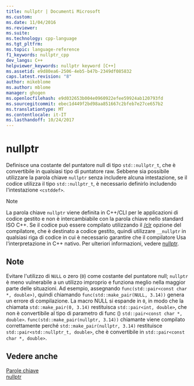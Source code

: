 ```yaml
---
title: nullptr | Documenti Microsoft
ms.custom: 
ms.date: 11/04/2016
ms.reviewer: 
ms.suite: 
ms.technology: cpp-language
ms.tgt_pltfrm: 
ms.topic: language-reference
f1_keywords: nullptr_cpp
dev_langs: C++
helpviewer_keywords: nullptr keyword [C++]
ms.assetid: e9d80ea6-2506-4eb5-b47b-2349df085832
caps.latest.revision: "8"
author: mikeblome
ms.author: mblome
manager: ghogen
ms.openlocfilehash: e9d032653b004e0960922efee59924ab120793fd
ms.sourcegitcommit: ebec1d449f2bd98aa851667c2bfeb7e27ce657b2
ms.translationtype: MT
ms.contentlocale: it-IT
ms.lasthandoff: 10/24/2017
---
```

# <a name="nullptr"></a>nullptr
Definisce una costante del puntatore null di tipo `std::nullptr_t`, che è convertibile in qualsiasi tipo di puntatore raw.  Sebbene sia possibile utilizzare la parola chiave `nullptr` senza includere alcuna intestazione, se il codice utilizza il tipo `std::nullptr_t`, è necessario definirlo includendo l'intestazione `<cstddef>`.  
  
> [!NOTE]
>  La parola chiave `nullptr` viene definita in C++/CLI per le applicazioni di codice gestito e non è intercambiabile con la parola chiave nello standard ISO C++. Se il codice può essere compilato utilizzando il [/clr](../build/reference/clr-common-language-runtime-compilation.md) opzione del compilatore, che è destinato a codice gestito, quindi utilizzare `__nullptr` in qualsiasi riga di codice in cui è necessario garantire che il compilatore Usa l'interpretazione in C++ nativo. Per ulteriori informazioni, vedere [nullptr](../windows/nullptr-cpp-component-extensions.md).  
  
## <a name="remarks"></a>Note  
 Evitare l'utilizzo di `NULL` o zero (`0`) come costante del puntatore null; `nullptr` è meno vulnerabile a un utilizzo improprio e funziona meglio nella maggior parte delle situazioni.  Ad esempio, assegnando `func(std::pair<const char *, double>)`, quindi chiamando `func(std::make_pair(NULL, 3.14))` genera un errore di compilazione.  La macro NULL si espande in `0`, in modo che la chiamata `std::make_pair(0, 3.14)` restituisca `std::pair<int, double>`, che non è convertibile al tipo di parametro di func () `std::pair<const char *, double>`.  `func(std::make_pair(nullptr, 3.14))` chiamante viene compilato correttamente perché `std::make_pair(nullptr, 3.14)` restituisce `std::pair<std::nullptr_t, double>`, che è convertibile in `std::pair<const char *, double>`.  
  
## <a name="see-also"></a>Vedere anche  
 [Parole chiave](../cpp/keywords-cpp.md)   
 [nullptr](../windows/nullptr-cpp-component-extensions.md)